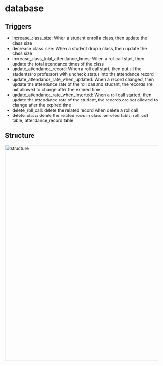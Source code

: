 # database

## Triggers

- increase_class_size: When a student enroll a class, then update the class size
- decrease_class_size: When a student drop a class, then update the class size
- increase_class_total_attendance_times: When a roll call start, then update the total attendance times of the class
- update_attendance_record: When a roll call start, then put all the students(no professor) with uncheck status into the attendance record
- update_attendance_rate_when_updated: When a record changed, then update the attendance rate of the roll call and student, the records are not allowed to change after the expired time
- update_attendance_rate_when_inserted: When a roll call started, then update the attendance rate of the student, the records are not allowed to change after the expired time
- delete_roll_call: delete the related record when delete a roll call
- delete_class: delete the related rows in class_enrolled table, roll_coll table, attendance_record table

## Structure

<img width="712" alt="structure" src="https://user-images.githubusercontent.com/38137877/165018846-832c421c-f28c-47ab-babf-b5617de858fe.png">

